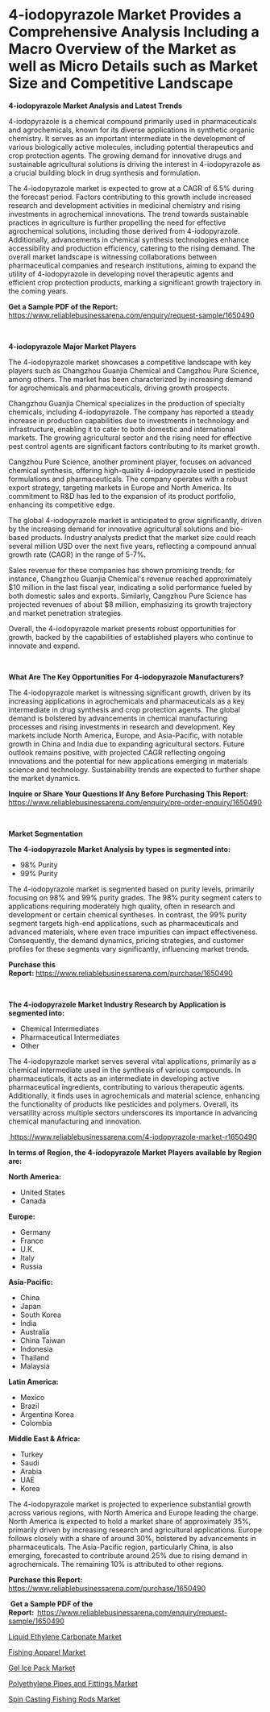 <p><h1>4-iodopyrazole Market Provides a Comprehensive Analysis Including a Macro Overview of the Market as well as Micro Details such as Market Size and Competitive Landscape</h1></p><p><strong>4-iodopyrazole Market Analysis and Latest Trends</strong></p>
<p><p>4-iodopyrazole is a chemical compound primarily used in pharmaceuticals and agrochemicals, known for its diverse applications in synthetic organic chemistry. It serves as an important intermediate in the development of various biologically active molecules, including potential therapeutics and crop protection agents. The growing demand for innovative drugs and sustainable agricultural solutions is driving the interest in 4-iodopyrazole as a crucial building block in drug synthesis and formulation.</p><p>The 4-iodopyrazole market is expected to grow at a CAGR of 6.5% during the forecast period. Factors contributing to this growth include increased research and development activities in medicinal chemistry and rising investments in agrochemical innovations. The trend towards sustainable practices in agriculture is further propelling the need for effective agrochemical solutions, including those derived from 4-iodopyrazole. Additionally, advancements in chemical synthesis technologies enhance accessibility and production efficiency, catering to the rising demand. The overall market landscape is witnessing collaborations between pharmaceutical companies and research institutions, aiming to expand the utility of 4-iodopyrazole in developing novel therapeutic agents and efficient crop protection products, marking a significant growth trajectory in the coming years.</p></p>
<p><strong>Get a Sample PDF of the Report:&nbsp;</strong> <a href="https://www.reliablebusinessarena.com/enquiry/request-sample/1650490?utm_campaign=1292&utm_medium=2&utm_source=Github&utm_content=ia&utm_term=26092024&utm_id=4-iodopyrazole">https://www.reliablebusinessarena.com/enquiry/request-sample/1650490</a></p>
<p>&nbsp;</p>
<p><strong>4-iodopyrazole Major Market Players</strong></p>
<p><p>The 4-iodopyrazole market showcases a competitive landscape with key players such as Changzhou Guanjia Chemical and Cangzhou Pure Science, among others. The market has been characterized by increasing demand for agrochemicals and pharmaceuticals, driving growth prospects.</p><p>Changzhou Guanjia Chemical specializes in the production of specialty chemicals, including 4-iodopyrazole. The company has reported a steady increase in production capabilities due to investments in technology and infrastructure, enabling it to cater to both domestic and international markets. The growing agricultural sector and the rising need for effective pest control agents are significant factors contributing to its market growth.</p><p>Cangzhou Pure Science, another prominent player, focuses on advanced chemical synthesis, offering high-quality 4-iodopyrazole used in pesticide formulations and pharmaceuticals. The company operates with a robust export strategy, targeting markets in Europe and North America. Its commitment to R&D has led to the expansion of its product portfolio, enhancing its competitive edge.</p><p>The global 4-iodopyrazole market is anticipated to grow significantly, driven by the increasing demand for innovative agricultural solutions and bio-based products. Industry analysts predict that the market size could reach several million USD over the next five years, reflecting a compound annual growth rate (CAGR) in the range of 5-7%.</p><p>Sales revenue for these companies has shown promising trends; for instance, Changzhou Guanjia Chemical's revenue reached approximately $10 million in the last fiscal year, indicating a solid performance fueled by both domestic sales and exports. Similarly, Cangzhou Pure Science has projected revenues of about $8 million, emphasizing its growth trajectory and market penetration strategies.</p><p>Overall, the 4-iodopyrazole market presents robust opportunities for growth, backed by the capabilities of established players who continue to innovate and expand.</p></p>
<p>&nbsp;</p>
<p><strong>What Are The Key Opportunities For 4-iodopyrazole Manufacturers?</strong></p>
<p><p>The 4-iodopyrazole market is witnessing significant growth, driven by its increasing applications in agrochemicals and pharmaceuticals as a key intermediate in drug synthesis and crop protection agents. The global demand is bolstered by advancements in chemical manufacturing processes and rising investments in research and development. Key markets include North America, Europe, and Asia-Pacific, with notable growth in China and India due to expanding agricultural sectors. Future outlook remains positive, with projected CAGR reflecting ongoing innovations and the potential for new applications emerging in materials science and technology. Sustainability trends are expected to further shape the market dynamics.</p></p>
<p><strong>Inquire or Share Your Questions If Any Before Purchasing This Report:</strong> <a href="https://www.reliablebusinessarena.com/enquiry/pre-order-enquiry/1650490?utm_campaign=1292&utm_medium=2&utm_source=Github&utm_content=ia&utm_term=26092024&utm_id=4-iodopyrazole">https://www.reliablebusinessarena.com/enquiry/pre-order-enquiry/1650490</a></p>
<p>&nbsp;</p>
<p><strong>Market Segmentation</strong></p>
<p><strong>The 4-iodopyrazole Market Analysis by types is segmented into:</strong></p>
<p><ul><li>98% Purity</li><li>99% Purity</li></ul></p>
<p><p>The 4-iodopyrazole market is segmented based on purity levels, primarily focusing on 98% and 99% purity grades. The 98% purity segment caters to applications requiring moderately high quality, often in research and development or certain chemical syntheses. In contrast, the 99% purity segment targets high-end applications, such as pharmaceuticals and advanced materials, where even trace impurities can impact effectiveness. Consequently, the demand dynamics, pricing strategies, and customer profiles for these segments vary significantly, influencing market trends.</p></p>
<p><strong>Purchase this Report:&nbsp;</strong><a href="https://www.reliablebusinessarena.com/purchase/1650490?utm_campaign=1292&utm_medium=2&utm_source=Github&utm_content=ia&utm_term=26092024&utm_id=4-iodopyrazole">https://www.reliablebusinessarena.com/purchase/1650490</a></p>
<p>&nbsp;</p>
<p><strong>The 4-iodopyrazole Market Industry Research by Application is segmented into:</strong></p>
<p><ul><li>Chemical Intermediates</li><li>Pharmaceutical Intermediates</li><li>Other</li></ul></p>
<p><p>The 4-iodopyrazole market serves several vital applications, primarily as a chemical intermediate used in the synthesis of various compounds. In pharmaceuticals, it acts as an intermediate in developing active pharmaceutical ingredients, contributing to various therapeutic agents. Additionally, it finds uses in agrochemicals and material science, enhancing the functionality of products like pesticides and polymers. Overall, its versatility across multiple sectors underscores its importance in advancing chemical manufacturing and innovation.</p></p>
<p><a href="https://www.reliablebusinessarena.com/4-iodopyrazole-market-r1650490?utm_campaign=1292&utm_medium=2&utm_source=Github&utm_content=ia&utm_term=26092024&utm_id=4-iodopyrazole">&nbsp;https://www.reliablebusinessarena.com/4-iodopyrazole-market-r1650490</a></p>
<p><strong>In terms of Region, the 4-iodopyrazole Market Players available by Region are:</strong></p>
<p>
    <p> <strong> North America: </strong>
        <ul>
            <li>United States</li>
            <li>Canada</li>
        </ul>
        </p> 
    <p> <strong> Europe: </strong>
        <ul>
            <li>Germany</li>
            <li>France</li>
            <li>U.K.</li>
            <li>Italy</li>
            <li>Russia</li>
        </ul>
        </p> 
    <p> <strong> Asia-Pacific: </strong>
        <ul>
            <li>China</li>
            <li>Japan</li>
            <li>South Korea</li>
            <li>India</li>
            <li>Australia</li>
            <li>China Taiwan</li>
            <li>Indonesia</li>
            <li>Thailand</li>
            <li>Malaysia</li>
        </ul>
        </p> 
    <p> <strong> Latin America: </strong>
        <ul>
            <li>Mexico</li>
            <li>Brazil</li>
            <li>Argentina Korea</li>
            <li>Colombia</li>
        </ul>
        </p> 
    <p> <strong> Middle East & Africa: </strong>
        <ul>
            <li>Turkey</li>
            <li>Saudi</li>
            <li>Arabia</li>
            <li>UAE</li>
            <li>Korea</li>
        </ul>
    </p>
    </p>
<p><p>The 4-iodopyrazole market is projected to experience substantial growth across various regions, with North America and Europe leading the charge. North America is expected to hold a market share of approximately 35%, primarily driven by increasing research and agricultural applications. Europe follows closely with a share of around 30%, bolstered by advancements in pharmaceuticals. The Asia-Pacific region, particularly China, is also emerging, forecasted to contribute around 25% due to rising demand in agrochemicals. The remaining 10% is attributed to other regions.</p></p>
<p><strong>Purchase this Report: </strong><a href="https://www.reliablebusinessarena.com/purchase/1650490?utm_campaign=1292&utm_medium=2&utm_source=Github&utm_content=ia&utm_term=26092024&utm_id=4-iodopyrazole">https://www.reliablebusinessarena.com/purchase/1650490</a></p>
<p>&nbsp;<strong>Get a Sample PDF of the Report:&nbsp;&nbsp;</strong><a href="https://www.reliablebusinessarena.com/enquiry/request-sample/1650490?utm_campaign=1292&utm_medium=2&utm_source=Github&utm_content=ia&utm_term=26092024&utm_id=4-iodopyrazole">https://www.reliablebusinessarena.com/enquiry/request-sample/1650490</a></p>
<p><strong></strong></p>
<p><p><a href="https://github.com/provorikovar/Market-Research-Report-List-6/blob/main/liquid-ethylene-carbonate-market.md?utm_campaign=1292&utm_medium=2&utm_source=Github&utm_content=ia&utm_term=26092024&utm_id=4-iodopyrazole">Liquid Ethylene Carbonate Market</a></p><p><a href="https://issuu.com/reportprime-2/docs/fishing-apparel-market-size-2030.pp_f9ad14fd553454?utm_campaign=1292&utm_medium=2&utm_source=Github&utm_content=ia&utm_term=26092024&utm_id=4-iodopyrazole">Fishing Apparel Market</a></p><p><a href="https://www.linkedin.com/pulse/insights-gel-ice-pack-market-size-which-expanding-94-cagr-mhjsc?trackingId=VPwnn3YOQxu5Wfprh%2Bj2Pw%3D%3D&utm_campaign=1292&utm_medium=2&utm_source=Github&utm_content=ia&utm_term=26092024&utm_id=4-iodopyrazole">Gel Ice Pack Market</a></p><p><a href="https://www.linkedin.com/pulse/polyethylene-pipes-fittings-market-size-share-trends-analysis-eygqf?trackingId=m7GMaGeYRveWj695Vs1PYg%3D%3D&utm_campaign=1292&utm_medium=2&utm_source=Github&utm_content=ia&utm_term=26092024&utm_id=4-iodopyrazole">Polyethylene Pipes and Fittings Market</a></p><p><a href="https://issuu.com/reportprime-2/docs/spin-casting-fishing-rods-market-si_571a584034bd3a?utm_campaign=1292&utm_medium=2&utm_source=Github&utm_content=ia&utm_term=26092024&utm_id=4-iodopyrazole">Spin Casting Fishing Rods Market</a></p></p>